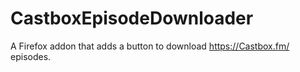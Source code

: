 # CastboxEpisodeDownloader
A Firefox addon that adds a button to download https://Castbox.fm/ episodes.
